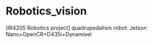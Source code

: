 # Robotics_vision
[IR4205 Robotics project] quadrupedalism robot: Jetson Nano+OpenCR+D435i+Dynamixel
